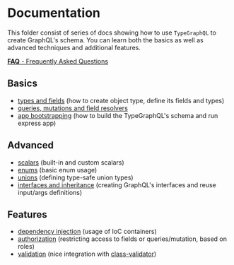 # Documentation
This folder consist of series of docs showing how to use `TypeGraphQL` to create GraphQL's schema.
You can learn both the basics as well as advanced techniques and additional features.

[**FAQ** - Frequently Asked Questions](./faq.md)

## Basics
- [types and fields](./types-and-fields.md) (how to create object type, define its fields and types)
- [queries, mutations and field resolvers](./resolvers.md)
- [app bootstrapping](./bootstrap.md) (how to build the TypeGraphQL's schema and run express app)

## Advanced
- [scalars](./scalars.md) (built-in and custom scalars)
- [enums](./enums.md) (basic enum usage)
- [unions](./unions.md) (defining type-safe union types)
- [interfaces and inheritance](./interfaces-and-inheritance.md) (creating GraphQL's interfaces and reuse input/args definitions)

## Features
- [dependency injection](./dependency-injection.md) (usage of IoC containers)
- [authorization](./authorization.md) (restricting access to fields or queries/mutation, based on roles)
- [validation](./validation.md) (nice integration with [class-validator](https://github.com/typestack/class-validator))

